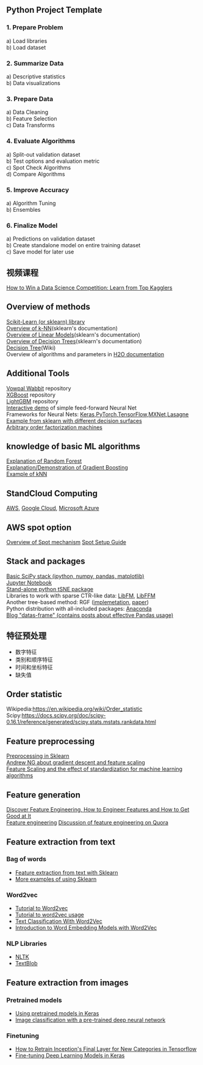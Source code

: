 Python Project Template
---

### 1. Prepare Problem  
a) Load libraries  
b) Load dataset  

### 2. Summarize Data  
a) Descriptive statistics  
b) Data visualizations  
 
###  3. Prepare Data  
a) Data Cleaning  
b) Feature Selection  
c) Data Transforms  

###  4. Evaluate Algorithms  
a) Split-out validation dataset  
b) Test options and evaluation metric  
c) Spot Check Algorithms  
d) Compare Algorithms  

### 5. Improve Accuracy  
a) Algorithm Tuning  
b) Ensembles  

###  6. Finalize Model
a) Predictions on validation dataset  
b) Create standalone model on entire training dataset  
c) Save model for later use 

视频课程
---
[How to Win a Data Science Competition: Learn from Top Kagglers](https://www.coursera.org/learn/competitive-data-science/home/welcome)

Overview of methods  
---
[Scikit-Learn (or sklearn) library](http://scikit-learn.org/stable/)   
[Overview of k-NN](http://scikit-learn.org/stable/modules/neighbors.html)(sklearn's documentation)  
[Overview of Linear Models](http://scikit-learn.org/stable/modules/linear_model.html)(sklearn's documentation)  
[Overview of Decision Trees](http://scikit-learn.org/stable/modules/tree.html)(sklearn's documentation)  
[Decision Tree](https://en.wikipedia.org/wiki/Decision_tree_learning)(Wiki)  
Overview of algorithms and parameters in [H2O documentation](http://docs.h2o.ai/h2o/latest-stable/h2o-docs/data-science.html)    

Additional Tools  
---
[Vowpal Wabbit](https://github.com/JohnLangford/vowpal_wabbit) repository  
[XGBoost](https://github.com/dmlc/xgboost) repository  
[LightGBM](https://github.com/Microsoft/LightGBM) repository  
[Interactive demo](http://playground.tensorflow.org/) of simple feed-forward Neural Net  
Frameworks for Neural Nets: [Keras](https://keras.io/),[PyTorch](http://pytorch.org/),[TensorFlow](https://www.tensorflow.org/),[MXNet](http://mxnet.io/),[Lasagne](https://lasagne.readthedocs.io/en/latest/)  
[Example from sklearn with different decision surfaces](http://scikit-learn.org/stable/auto_examples/classification/plot_classifier_comparison.html)  
[Arbitrary order factorization machines](https://github.com/geffy/tffm)  

knowledge of basic ML algorithms
---
[Explanation of Random Forest](https://www.datasciencecentral.com/profiles/blogs/random-forests-explained-intuitively)  
[Explanation/Demonstration of Gradient Boosting](https://arogozhnikov.github.io/2016/06/24/gradient_boosting_explained.html)  
[Example of kNN](https://www.analyticsvidhya.com/blog/2018/03/introduction-k-neighbours-algorithm-clustering/)  

StandCloud Computing
---
[AWS](https://aws.amazon.com/cn/), [Google Cloud](https://cloud.google.com/), [Microsoft Azure](https://azure.microsoft.com/zh-cn/)  

AWS spot option
---
[Overview of Spot mechanism](https://docs.aws.amazon.com/AWSEC2/latest/UserGuide/using-spot-instances.html)
[Spot Setup Guide](https://datasciencebowl.com/aws_guide/)  

Stack and packages
---
[Basic SciPy stack (ipython, numpy, pandas, matplotlib)](https://www.scipy.org/)  
[Jupyter Notebook](https://jupyter.org/)  
[Stand-alone python tSNE package](https://github.com/danielfrg/tsne)  
Libraries to work with sparse CTR-like data: [LibFM](http://www.libfm.org/), [LibFFM]()  
Another tree-based method: RGF ([implemetation](https://github.com/baidu/fast_rgf), [paper](https://arxiv.org/pdf/1109.0887.pdf))  
Python distribution with all-included packages: [Anaconda](https://www.continuum.io/what-is-anaconda)  
[Blog "datas-frame" (contains posts about effective Pandas usage)](https://tomaugspurger.github.io/)  

特征预处理
---
* 数字特征  
* 类别和顺序特征  
* 时间和坐标特征  
* 缺失值  

Order statistic
---
Wikipedia:https://en.wikipedia.org/wiki/Order_statistic  
Scipy:https://docs.scipy.org/doc/scipy-0.16.1/reference/generated/scipy.stats.mstats.rankdata.html

Feature preprocessing
---
[Preprocessing in Sklearn](http://scikit-learn.org/stable/modules/preprocessing.html)  
[Andrew NG about gradient descent and feature scaling](https://www.coursera.org/learn/machine-learning)  
[Feature Scaling and the effect of standardization for machine learning algorithms](http://sebastianraschka.com/Articles/2014_about_feature_scaling.html)    

Feature generation
---
[Discover Feature Engineering, How to Engineer Features and How to Get Good at It](https://machinelearningmastery.com/discover-feature-engineering-how-to-engineer-features-and-how-to-get-good-at-it/)  
[Feature engineering](https://www.quora.com/What-are-some-general-tips-on-feature-selection-and-engineering-that-every-data-scientist-should-know)
[Discussion of feature engineering on Quora](https://www.quora.com/What-are-some-best-practices-in-Feature-Engineering)  

Feature extraction from text
---
### Bag of words
* [Feature extraction from text with Sklearn](http://scikit-learn.org/stable/modules/feature_extraction.html)
* [More examples of using Sklearn](https://andhint.github.io/machine-learning/nlp/Feature-Extraction-From-Text/) 

### Word2vec
* [Tutorial to Word2vec](https://www.tensorflow.org/tutorials/word2vec)  
* [Tutorial to word2vec usage](https://rare-technologies.com/word2vec-tutorial/)  
* [Text Classification With Word2Vec](https://nadbordrozd.github.io/blog/2016/05/20/text-classification-with-word2vec/)  
* [Introduction to Word Embedding Models with Word2Vec](https://taylorwhitten.github.io/blog/word2vec)  

### NLP Libraries
* [NLTK](http://www.nltk.org/)  
* [TextBlob](https://github.com/sloria/TextBlob)  

Feature extraction from images
---
### Pretrained models
* [Using pretrained models in Keras](https://keras.io/applications/)
* [Image classification with a pre-trained deep neural network](https://www.kernix.com/blog/image-classification-with-a-pre-trained-deep-neural-network_p11)

### Finetuning
* [How to Retrain Inception's Final Layer for New Categories in Tensorflow](https://www.tensorflow.org/tutorials/image_retraining)
* [Fine-tuning Deep Learning Models in Keras](https://www.tensorflow.org/tutorials/image_retraining)
